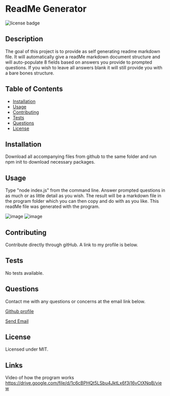 # ReadMe Generator

  <img src =https://img.shields.io/badge/license-MIT-brightgreen alt = "license badge">

  ## Description

  The goal of this project is to provide as self generating readme markdown file. It will automatically give a readMe markdown document structure and will auto-populate 8 fields based on answers you provide to prompted questions.  If you wish to leave all answers blank it will still provide you with a bare bones structure.

  ## Table of Contents

  * [Installation](#installation)
  * [Usage](#usage)
  * [Contributing](#contributing)
  * [Tests](#tests)
  * [Questions](#questions)
  * [License](#license)

  ## Installation

  Download all accompanying files from github to the same folder and run npm init to download necessary packages.
  
  ## Usage
 
  Type "node index.js" from the command line.  Answer prompted questions in as much or as little detail as you wish. The result will be a markdown file in the program folder which you can then copy and do with as you like.  This readMe file was generated with the program.

  ![image](https://user-images.githubusercontent.com/21253903/94076506-e672fe00-fdc2-11ea-8771-771bc656e172.png)
  ![image](https://user-images.githubusercontent.com/21253903/94076532-fc80be80-fdc2-11ea-9581-624abd76de91.png)

  ## Contributing

  Contribute directly through gitHub.  A link to my profile is below.

  ## Tests

  No tests available.

  ## Questions

  Contact me with any questions or concerns at the email link below.
  
  [Github profile](https://github.com/steverodrig) 

  <a href = "mailto: sr_rodrig@yahoo.com">Send Email</a>

  ## License

  Licensed under MIT.

  ## Links

  Video of how the program works
  https://drive.google.com/file/d/1c6cBPHQt5LSbu4JktLx6f3j16vCtXNqB/view


